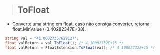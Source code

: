 > # ToFloat

* Converte uma string em float, caso não consiga converter, retorna float.MinValue (-3.40282347E+38). 

```csharp
string val = "41.00027357629127";
float valReturn = val.ToFloat(); /* 4.10002732E+15 */
float valReturn = FloatExtension.ToFloat(val); /* 4.10002732E+15 */
```